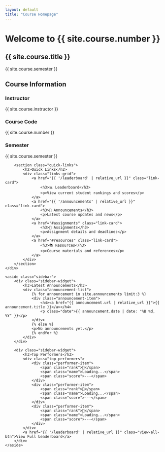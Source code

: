 ```yaml
---
layout: default
title: "Course Homepage"
---
```


<div class="hero-section">
    <h1>Welcome to {{ site.course.number }}</h1>
    <h2>{{ site.course.title }}</h2>
    <p class="lead">{{ site.course.semester }}</p>
</div>

<div class="content-grid">
    <div class="main-content-area">
        <section class="course-info">
            <h2>Course Information</h2>
            <div class="info-grid">
                <div class="info-item">
                    <h3>Instructor</h3>
                    <p>{{ site.course.instructor }}</p>
                </div>
                <div class="info-item">
                    <h3>Course Code</h3>
                    <p>{{ site.course.number }}</p>
                </div>
                <div class="info-item">
                    <h3>Semester</h3>
                    <p>{{ site.course.semester }}</p>
                </div>
            </div>
        </section>

        <section class="quick-links">
            <h2>Quick Links</h2>
            <div class="links-grid">
                <a href="{{ '/leaderboard' | relative_url }}" class="link-card">
                    <h3>📊 Leaderboard</h3>
                    <p>View current student rankings and scores</p>
                </a>
                <a href="{{ '/announcements' | relative_url }}" class="link-card">
                    <h3>📢 Announcements</h3>
                    <p>Latest course updates and news</p>
                </a>
                <a href="#assignments" class="link-card">
                    <h3>📝 Assignments</h3>
                    <p>Assignment details and deadlines</p>
                </a>
                <a href="#resources" class="link-card">
                    <h3>📚 Resources</h3>
                    <p>Course materials and references</p>
                </a>
            </div>
        </section>
    </div>

    <aside class="sidebar">
        <div class="sidebar-widget">
            <h3>Latest Announcements</h3>
            <div class="announcement-list">
                {% for announcement in site.announcements limit:3 %}
                <div class="announcement-item">
                    <h4><a href="{{ announcement.url | relative_url }}">{{ announcement.title }}</a></h4>
                    <p class="date">{{ announcement.date | date: "%B %d, %Y" }}</p>
                </div>
                {% else %}
                <p>No announcements yet.</p>
                {% endfor %}
            </div>
        </div>

        <div class="sidebar-widget">
            <h3>Top Performers</h3>
            <div class="top-performers">
                <div class="performer-item">
                    <span class="rank">🥇</span>
                    <span class="name">Loading...</span>
                    <span class="score">---</span>
                </div>
                <div class="performer-item">
                    <span class="rank">🥈</span>
                    <span class="name">Loading...</span>
                    <span class="score">---</span>
                </div>
                <div class="performer-item">
                    <span class="rank">🥉</span>
                    <span class="name">Loading...</span>
                    <span class="score">---</span>
                </div>
            </div>
            <a href="{{ '/leaderboard' | relative_url }}" class="view-all-btn">View Full Leaderboard</a>
        </div>
    </aside>
</div>
